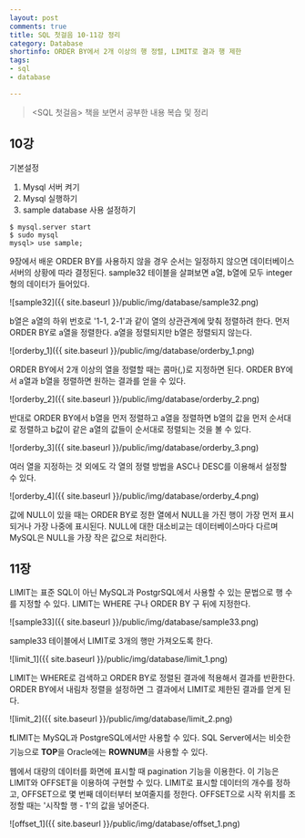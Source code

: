 ```yaml
---
layout: post
comments: true
title: SQL 첫걸음 10-11강 정리
category: Database
shortinfo: ORDER BY에서 2개 이상의 행 정렬, LIMIT로 결과 행 제한
tags:
- sql
- database

---
```




> <SQL 첫걸음> 책을 보면서 공부한 내용 복습 및 정리



## 10강

기본설정

1. Mysql 서버 켜기
2. Mysql 실행하기
3. sample database 사용 설정하기

```shell
$ mysql.server start
$ sudo mysql
mysql> use sample;
```



9장에서 배운 ORDER BY를 사용하지 않을 경우 순서는 일정하지 않으면 데이터베이스 서버의 상황에 따라 결정된다. sample32 테이블을 살펴보면 a열, b열에 모두 integer형의 데이터가 들어있다.

![sample32]({{ site.baseurl }}/public/img/database/sample32.png)

b열은 a열의 하위 번호로 '1-1, 2-1'과 같이 열의 상관관계에 맞춰 정렬하려 한다. 먼저 ORDER BY로 a열을 정렬한다. a열을 정렬되지만 b열은 정렬되지 않는다.

![orderby_1]({{ site.baseurl }}/public/img/database/orderby_1.png)

ORDER BY에서 2개 이상의 열을 정렬할 때는 콤마(,)로 지정하면 된다. ORDER BY에서 a열과 b열을 정렬하면 원하는 결과를 얻을 수 있다.

![orderby_2]({{ site.baseurl }}/public/img/database/orderby_2.png) 

반대로 ORDER BY에서 b열을 먼저 정렬하고 a열을 정렬하면 b열의 값을 먼저 순서대로 정렬하고 b값이 같은 a열의 값들이 순서대로 정렬되는 것을 볼 수 있다.

![orderby_3]({{ site.baseurl }}/public/img/database/orderby_3.png)

여러 열을 지정하는 것 외에도 각 열의 정렬 방법을 ASC나 DESC를 이용해서 설정할 수 있다.

![orderby_4]({{ site.baseurl }}/public/img/database/orderby_4.png)

값에 NULL이 있을 때는 ORDER BY로 정한 열에서 NULL을 가진 행이 가장 먼저 표시되거나 가장 나중에 표시된다. NULL에 대한 대소비교는 데이터베이스마다 다르며 MySQL은 NULL을 가장 작은 값으로 처리한다.



## 11장

LIMIT는 표준 SQL이 아닌 MySQL과 PostgrSQL에서 사용할 수 있는 문법으로 행 수를 지정할 수 있다. LIMIT는 WHERE 구나 ORDER BY 구 뒤에 지정한다.

![sample33]({{ site.baseurl }}/public/img/database/sample33.png)

sample33 테이블에서 LIMIT로 3개의 행만 가져오도록 한다.

![limit_1]({{ site.baseurl }}/public/img/database/limit_1.png)

LIMIT는 WHERE로 검색하고 ORDER BY로 정렬된 결과에 적용해서 결과를 반환한다. ORDER BY에서 내림차 정렬을 설정하면 그 결과에서 LIMIT로 제한된 결과를 얻게 된다.

![limit_2]({{ site.baseurl }}/public/img/database/limit_2.png)

❗️LIMIT는 MySQL과 PostgreSQL에서만 사용할 수 있다. SQL Server에서는 비슷한 기능으로 **TOP**을 Oracle에는 **ROWNUM**을 사용할 수 있다.

웹에서 대량의 데이터를 화면에 표시할 때 pagination 기능을 이용한다. 이 기능은 LIMIT와 OFFSET을 이용하여 구현할 수 있다. LIMIT로 표시할 데이터의 개수를 정하고, OFFSET으로 몇 번째 데이터부터 보여줄지를 정한다. OFFSET으로 시작 위치를 조정할 때는 '시작할 행 - 1'의 값을 넣어준다.

![offset_1]({{ site.baseurl }}/public/img/database/offset_1.png)